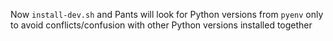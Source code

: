 Now `install-dev.sh` and Pants will look for Python versions from `pyenv` only to avoid conflicts/confusion with other Python versions installed together
